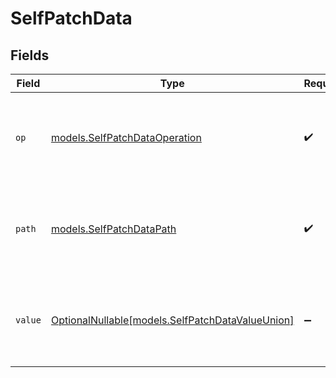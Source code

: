 # SelfPatchData


## Fields

| Field                                                                                    | Type                                                                                     | Required                                                                                 | Description                                                                              | Example                                                                                  |
| ---------------------------------------------------------------------------------------- | ---------------------------------------------------------------------------------------- | ---------------------------------------------------------------------------------------- | ---------------------------------------------------------------------------------------- | ---------------------------------------------------------------------------------------- |
| `op`                                                                                     | [models.SelfPatchDataOperation](../models/selfpatchdataoperation.md)                     | :heavy_check_mark:                                                                       | Operation to be performed on the user                                                    | {<br/>"summary": "Sample Operation",<br/>"value": "replace"<br/>}                        |
| `path`                                                                                   | [models.SelfPatchDataPath](../models/selfpatchdatapath.md)                               | :heavy_check_mark:                                                                       | Path of the patch request                                                                | {<br/>"summary": "Sample Path",<br/>"value": "name"<br/>}                                |
| `value`                                                                                  | [OptionalNullable[models.SelfPatchDataValueUnion]](../models/selfpatchdatavalueunion.md) | :heavy_minus_sign:                                                                       | Value of the patch request                                                               | {<br/>"summary": "Sample str value",<br/>"value": "Adom"<br/>}                           |